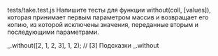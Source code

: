 tests/take.test.js
Напишите тесты для функции without(coll, [values]), которая принимает первым параметром массив и возвращает его копию, из которой исключены значения, переданные вторым и последующими параметрами.

_.without([2, 1, 2, 3], 1, 2); // [3]
Подсказки
_.without